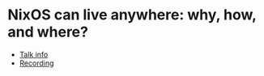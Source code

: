 # NixOS can live anywhere: why, how, and where?

* [Talk info](https://talks.nixcon.org/nixcon-2022/talk/HCXCKA/)
* [Recording](https://youtu.be/-hsxXBabdX0?t=2459)
